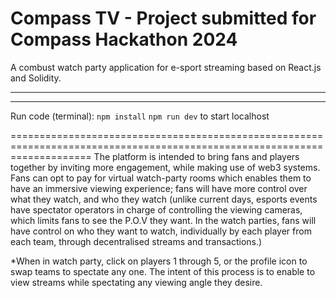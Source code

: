 # Compass TV - Project submitted for Compass Hackathon 2024

A combust watch party application for e-sport streaming based on React.js and Solidity.

*****************************************************************************************************************
*****************************************************************************************************************

Run code (terminal):
`npm install`
`npm run dev` to start localhost

==========================================================================================================================
The platform is intended to bring fans and players together by inviting more engagement, while making use of web3 systems.
Fans can opt to pay for virtual watch-party rooms which enables them to have an immersive viewing experience; fans will have more control over what they watch, and who they watch (unlike current days, esports events have spectator operators in charge of controlling the viewing cameras, which limits fans to see the P.O.V they want. In the watch parties, fans will have control on who they want to watch, individually by each player from each team, through decentralised streams and transactions.)

*When in watch party, click on players 1 through 5, or the profile icon to swap teams to spectate any one. The intent of this process is to enable to view streams while spectating any viewing angle they desire.
